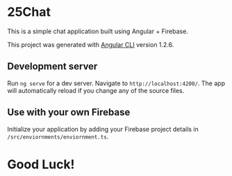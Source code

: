 # 25Chat

This is a simple chat application built using Angular + Firebase.

This project was generated with [Angular CLI](https://github.com/angular/angular-cli) version 1.2.6.

## Development server

Run `ng serve` for a dev server. Navigate to `http://localhost:4200/`. The app will automatically reload if you change any of the source files.

## Use with your own Firebase

Initialize your application by adding your Firebase project details in `/src/enviornments/enviornment.ts`. 

# Good Luck!
